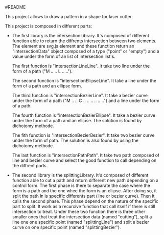 #README 

This project allows to draw a pattern in a shape for laser cutter. 

This project is composed in different parts: 
- The first library is the intersectionLibrary.
  It's composed of different function able to return the diffrents intersection between two elements.
  The element are svg.js element and these function return an "intersectionData" object composed of a type 
  ("point" or "empty") and a value under the form of an list of intersection list's.
  
  The first function is "intersectionLineLine". It take two line under the form of a path ("M .. .. L .. ..").
  
  The second function is "intersectionEllipseLine". It take a line under the form of a path and an ellipse
  form.
  
  The third function is "intersectionBezierLine". It take a bezier curve under the form of a path
  ("M .. .. C .. .. .. .. .. ..") and a line under the form of a path.
  
  The fourth function is "intersectionBezierEllipse". It take a bezier curve under the form of a path and
  an ellipse. The solution is found by dichotomy methode.
  
  The fith function is "intersectionBezierBezier". It take two bezier curve under the form of path. The solution
  is also found by using the dichotomy methode.
  
  The last function is "intersectionPathPath". It take two path composed of line and bezier curve and select the
  good function to call depending on the diffrent parts.
  
- The second library is the splittingLibrary.
  It's composed of different function able to cut a path and return different new path depending on a control form.
  The first phase is there to separate the case where the form is a path and the one whee the form is an ellipse. 
  After doing so, it split the path in is specific differents part (line or bezier curve). Then it calls the second
  phase. 
  This phase depend on the nature of the specific part to split. It work as a recurcive function that call itself 
  if there is still intersection to treat.
  Under these two function there is three other smaller ones that treat the intersection data (named "cutting"), 
  split a line one one specific point (named "splittingLine") and split a bezier curve on one specific point 
  (named "splittingBezier").
